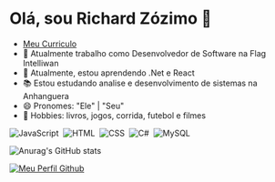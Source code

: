 # Olá, sou Richard Zózimo 👋

- [Meu Curriculo](https://github.com/RichardZozimo/RichardZozimo/blob/main/RichardZozimo.pdf)
- 🔭 Atualmente trabalho como Desenvolvedor de Software na Flag Intelliwan
- 🌱 Atualmente, estou aprendendo .Net e React
- 📚 Estou estudando analise e desenvolvimento de sistemas na Anhanguera
- 😄 Pronomes: "Ele" | "Seu"
- 🎯 Hobbies: livros, jogos, corrida, futebol e filmes

![JavaScript](https://img.shields.io/badge/-JavaScript-05122A?style=flat&logo=javascript)&nbsp;
![HTML](https://img.shields.io/badge/-HTML-05122A?style=flat&logo=HTML5)&nbsp;
![CSS](https://img.shields.io/badge/-CSS-05122A?style=flat&logo=CSS3&logoColor=1572B6)&nbsp;
![C#](https://img.shields.io/badge/-C%23-05122A?style=flat&logo=c-sharp&logoColor=white)&nbsp;
![MySQL](https://img.shields.io/badge/-MySQL-05122A?style=flat&logo=sqlite)&nbsp;






![Anurag's GitHub stats](https://github-readme-stats.vercel.app/api?username=RichardZozimo&hide=contribs,prs)

[![Meu Perfil Github](https://img.shields.io/github/followers/RichardZozimo?label=followers&labelColor=0D0D0D&logo=Github)](https://https://github.com/RichardZozimo)

	

